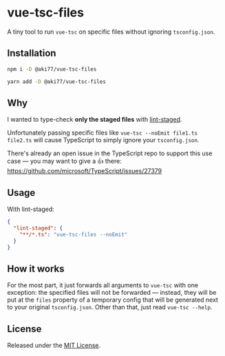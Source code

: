 # vue-tsc-files

A tiny tool to run `vue-tsc` on specific files without ignoring `tsconfig.json`.

## Installation

```sh
npm i -D @aki77/vue-tsc-files
```

```sh
yarn add -D @aki77/vue-tsc-files
```

## Why

I wanted to type-check **only the staged files** with [lint-staged](https://github.com/okonet/lint-staged).

Unfortunately passing specific files like `vue-tsc --noEmit file1.ts file2.ts` will cause TypeScript to simply ignore your `tsconfig.json`.

There's already an open issue in the TypeScript repo to support this use case — you may want to give a 👍 there: https://github.com/microsoft/TypeScript/issues/27379

## Usage

With lint-staged:

```json
{
  "lint-staged": {
    "**/*.ts": "vue-tsc-files --noEmit"
  }
}
```

## How it works

For the most part, it just forwards all arguments to `vue-tsc` with one exception: the specified files will not be forwarded — instead, they will be put at the `files` property of a temporary config that will be generated next to your original `tsconfig.json`. Other than that, just read `vue-tsc --help`.

## License

Released under the [MIT License](./LICENSE.md).
